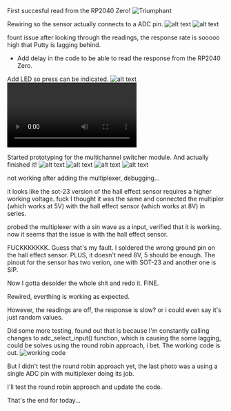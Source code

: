 First succesful read from the RP2040 Zero!
![Triumphant](image.png)

Rewiring so the sensor actually connects to a ADC pin.
![alt text](fdc670f0c55ef3c731b55d4e3f2858d.jpg)
![alt text](b23d16d71b58d8de89631b05ed9eff8.jpg)

fount issue after looking through the readings, the response rate is sooooo high that Putty is lagging behind.
- Add delay in the code to be able to read the response from the RP2040 Zero.

Add LED so press can be indicated.
![alt text](d6adf2f756da45fe0e4daabac2dd030.jpg)
<video controls src="9f4c904f82cfbd49c51999def69761d6.mp4" title="Title"></video>

Started prototyping for the multichannel switcher module.
And actually finished it!
![alt text](e489772218d2c5cebe536207c83751d.jpg)
![alt text](79d6beebf4d4615d960ac6257083b26.jpg)
![alt text](ad24258305743f830a695251ae57bf8.jpg)
![alt text](3d873b2cf01203753694e3131b7e31f.jpg)

not working after adding the multiplexer, debugging...

it looks like the sot-23 version of the hall effect sensor requires a higher working voltage.
fuck I thought it was the same and connected the multipler (which works at 5V) with the hall effect sensor (which works at 8V) in series.

probed the multiplexer with a sin wave as a input, verified that it is working.
now it seems that the issue is with the hall effect sensor.

FUCKKKKKKK.
Guess that's my fault.
I soldered the wrong ground pin on the hall effect sensor. PLUS, it doesn't need 8V, 5 should be enough.
The pinout for the sensor has two verion, one with SOT-23 and another one is SIP.

Now I gotta desolder the whole shit and redo it. FINE.

Rewired, everthing is working as expected.

However, the readings are off, the response is slow? or i could even say it's just random values.

Did some more testing, found out that is because I'm constantly calling changes to adc_select_input() function, which is causing the some lagging, could be solves using the round robin approach, i bet.
The working code is out.
![working code](image-1.png)

But I didn't test the round robin approach yet, the last photo was a using a single ADC pin with multiplexer doing its job.

I'll test the round robin approach and update the code.

That's the end for today...


